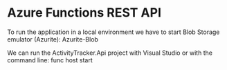 # Azure Functions REST API

To run the application in a local environment we have to start Blob Storage emulator (Azurite): Azurite-Blob

We can run the ActivityTracker.Api project with Visual Studio or with the command line: func host start
